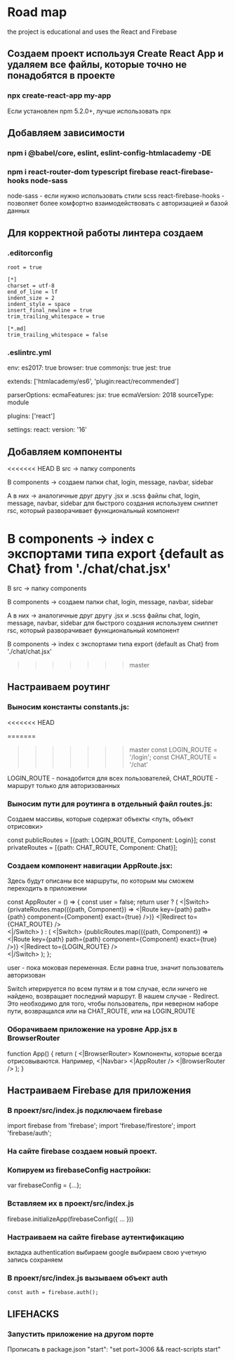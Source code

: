 # Road map

the project is educational and uses the React and Firebase

## Создаем проект используя Create React App и удаляем все файлы, которые точно не понадобятся в проекте

  ### npx create-react-app my-app

  Если установлен npm 5.2.0+, лучше использовать npx

## Добавляем зависимости

  ### npm i @babel/core, eslint, eslint-config-htmlacademy -DE

  ### npm i react-router-dom typescript firebase react-firebase-hooks node-sass

  node-sass - если нужно использовать стили scss
  react-firebase-hooks - позволяет более комфортно взаимодействовать с авторизацией и базой данных

## Для корректной работы линтера создаем

  ### .editorconfig

    root = true

    [*]
    charset = utf-8
    end_of_line = lf
    indent_size = 2
    indent_style = space
    insert_final_newline = true
    trim_trailing_whitespace = true

    [*.md]
    trim_trailing_whitespace = false

  ### .eslintrc.yml

  env:
    es2017: true
    browser: true
    commonjs: true
    jest: true

  extends: ['htmlacademy/es6', 'plugin:react/recommended']

  parserOptions:
    ecmaFeatures:
      jsx: true
    ecmaVersion: 2018
    sourceType: module

  plugins: ['react']

  settings:
    react:
      version: '16'

## Добавляем компоненты

<<<<<<< HEAD
  В src → папку components

  В components → создаем папки chat, login, message, navbar, sidebar

  А в них → аналогичные друг другу .jsx и .scss файлы chat, login, message, navbar, sidebar
  для быстрого создания используем сниппет rsc, который разворачивает функциональный компонент

  В components → index с экспортами типа export {default as Chat} from './chat/chat.jsx'
=======
  В src -> папку components

  В components -> создаем папки chat, login, message, navbar, sidebar

  А в них -> аналогичные друг другу .jsx и .scss файлы chat, login, message, navbar, sidebar
  для быстрого создания используем сниппет rsc, который разворачивает функциональный компонент

  В components -> index с экспортами типа export {default as Chat} from './chat/chat.jsx'
>>>>>>> master

## Настраиваем роутинг

  ### Выносим константы constants.js:
<<<<<<< HEAD

=======
  
>>>>>>> master
  const LOGIN_ROUTE = '/login';
  const CHAT_ROUTE = '/chat'

  LOGIN_ROUTE - понадобится для всех пользователей, 
  CHAT_ROUTE - маршрут только для авторизованных

  ### Выносим пути для роутинга в отдельный файл routes.js: 

  Создаем массивы, которые содержат объекты <путь, объект отрисовки>

  const publicRoutes = [{path: LOGIN_ROUTE, Component: Login}];
  const privateRoutes = [{path: CHAT_ROUTE, Component: Chat}];

  ### Создаем компонент навигации AppRoute.jsx: 

  Здесь будут описаны все маршруты, по которым мы сможем переходить в приложении

  const AppRouter = () => {
    const user = false;
    return user ? (
        <|Switch>
          {privateRoutes.map(({path, Component}) => <|Route key={path} path={path} component={Component} exact={true} />)}
          <|Redirect to={CHAT_ROUTE} />   
        <|/Switch>
      ) : (
        <|Switch>
          {publicRoutes.map(({path, Component}) => <|Route key={path} path={path} component={Component} exact={true} />)}
          <|Redirect to={LOGIN_ROUTE} />   
        <|/Switch>
      );
  };

  user - пока моковая переменная. Если равна true, значит пользователь авторизован

  Switch итерируется по всем путям и в том случае, если ничего не найдено, возвращает последний маршрут. В нашем случае - Redirect. Это необходимо для того, чтобы пользователь, при неверном наборе пути, возвращался или на CHAT_ROUTE, или на LOGIN_ROUTE


  ### Оборачиваем приложение на уровне App.jsx в BrowserRouter

  function App() {
    return (
      <|BrowserRouter>
        Компоненты, которые всегда отрисовываются. Например, <|Navbar>
        <|AppRouter />
      <|BrowserRouter />
    );
  }

## Настраиваем Firebase для приложения

  ### В проект/src/index.js подключаем firebase

  import firebase from 'firebase';
  import 'firebase/firestore';
  import 'firebase/auth';

  ### На сайте firebase создаем новый проект. 

  ### Копируем из firebaseConfig настройки:

  var firebaseConfig = {...};

  ### Вставляем их в проект/src/index.js
    
  firebase.initializeApp(firebaseConfig({
    ...
  }))

  ### Настраиваем на сайте firebase аутентификацию

   вкладка authentication
   выбираем google
   выбираем свою учетную запись
   сохраняем

  ### В проект/src/index.js вызываем объект auth

    const auth = firebase.auth();

## LIFEHACKS

### Запустить приложение на другом порте
Прописать в package.json
"start": "set port=3006 && react-scripts start"
